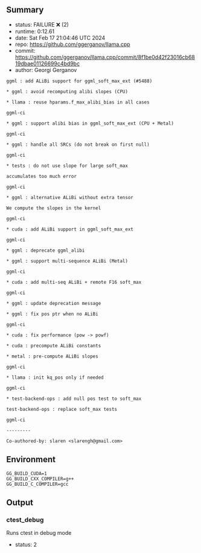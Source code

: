 ## Summary

- status:  FAILURE ❌ (2)
- runtime: 0:12.61
- date:    Sat Feb 17 21:04:46 UTC 2024
- repo:    https://github.com/ggerganov/llama.cpp
- commit:  https://github.com/ggerganov/llama.cpp/commit/8f1be0d42f23016cb6819dbae01126699c4bd9bc
- author:  Georgi Gerganov
```
ggml : add ALiBi support for ggml_soft_max_ext (#5488)

* ggml : avoid recomputing alibi slopes (CPU)

* llama : reuse hparams.f_max_alibi_bias in all cases

ggml-ci

* ggml : support alibi bias in ggml_soft_max_ext (CPU + Metal)

ggml-ci

* ggml : handle all SRCs (do not break on first null)

ggml-ci

* tests : do not use slope for large soft_max

accumulates too much error

ggml-ci

* ggml : alternative ALiBi without extra tensor

We compute the slopes in the kernel

ggml-ci

* cuda : add ALiBi support in ggml_soft_max_ext

ggml-ci

* ggml : deprecate ggml_alibi

* ggml : support multi-sequence ALiBi (Metal)

ggml-ci

* cuda : add multi-seq ALiBi + remote F16 soft_max

ggml-ci

* ggml : update deprecation message

* ggml : fix pos ptr when no ALiBi

ggml-ci

* cuda : fix performance (pow -> powf)

* cuda : precompute ALiBi constants

* metal : pre-compute ALiBi slopes

ggml-ci

* llama : init kq_pos only if needed

ggml-ci

* test-backend-ops : add null pos test to soft_max

test-backend-ops : replace soft_max tests

ggml-ci

---------

Co-authored-by: slaren <slarengh@gmail.com>
```

## Environment

```
GG_BUILD_CUDA=1
GG_BUILD_CXX_COMPILER=g++
GG_BUILD_C_COMPILER=gcc
```

## Output

### ctest_debug

Runs ctest in debug mode
- status: 2
```

```

